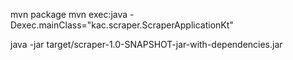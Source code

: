 mvn package
mvn exec:java -Dexec.mainClass="kac.scraper.ScraperApplicationKt"

java -jar target/scraper-1.0-SNAPSHOT-jar-with-dependencies.jar